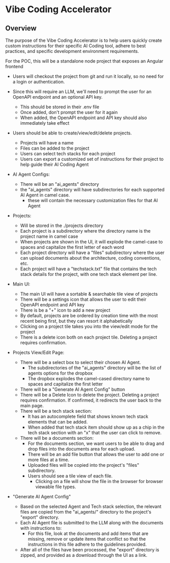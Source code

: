 # Vibe Coding Accelerator

## Overview
The purpose of the Vibe Coding Accelerator is to help users quickly create custom instructions for their specific AI Coding tool, adhere to best practices, and specific development environment requirements.

For the POC, this will be a standalone node project that exposes an Angular frontend
 - Users will checkout the project from git and run it locally, so no need for a login or authentication.
 - Since this will require an LLM, we'll need to prompt the user for an OpenAPI endpoint and an optional API key.  
    - This should be stored in their .env file
    - Once added, don't prompt the user for it again
    - When added, the OpenAPI endpoint and API key should also immediately take effect
 - Users should be able to create/view/edit/delete projects.    
    - Projects will have a name
    - Files can be added to the project
    - Users can select tech stacks for each project
    - Users can export a customized set of instructions for their project to help guide their AI Coding Agent

- AI Agent Configs:
    - There will be an "ai_agents" directory
    - the "ai_agents" directory will have subdirectories for each supported AI Agent in camel case.  
        - these will contain the necessary customization files for that AI Agent

- Projects:
    - Will be stored in the ./projects directory
    - Each project is a subdirectory where the directory name is the project name in camel case
    - When projects are shown in the UI, it will explode the camel-case to spaces and capitalize the first letter of each word
    - Each project directory will have a "files" subdirectory where the user can upload documents about the architecture, coding conventions, etc.  
    - Each project will have a "techstack.txt" file that contains the tech stack details for the project, with one tech stack element per line.

- Main UI:
    - The main UI will have a sortable & searchable tile view of projects
    - There will be a settings icon that allows the user to edit their OpenAPI endpoint and API key
    - There is be a "+" icon to add a new project
    - By default, projects are be ordered by creation time with the most recent being first, but they can resort it alphabetically
    - Clicking on a project tile takes you into the view/edit mode for the project
    - There is a delete icon both on each project tile. Deleting a project requires confirmation.

- Projects View/Edit Page:
    - There will be a select box to select their chosen AI Agent.
        - The subdirectories of the "ai_agents" directory will be the list of agents options for the dropbox
        - The dropbox explodes the camel-cased directory name to spaces and capitalize the first letter
    - There will be a "Generate AI Agent Config" button
    - There will be a Delete Icon to delete the project. Deleting a project requires confirmation. If confirmed, it redirects the user back to the main page.
    - There will be a tech stack section:
        - It has an autocomplete field that shows known tech stack elements that can be added.  
        - When added that tech stack item should show up as a chip in the tech stack section with an "x" that the user can click to remove.
    - There will be a documents section:
        - For the documents section, we want users to be able to drag and drop files into the documents area for each upload.
        - There will be an add file button that allows the user to add one or more files at a time.
        - Uploaded files will be copied into the project's "files" subdirectory.  
        - Users should see a tile view of each file.  
            - Clicking on a file will show the file in the browser for browser viewable file types.

- "Generate AI Agent Config"
    - Based on the selected Agent and Tech stack selection, the relevant files are copied from the "ai_agents/<agent-name>" directory to the project's "export" directory.
    - Each AI Agent file is submitted to the LLM along with the documents with instructions to:
        - For this file, look at the documents and add items that are missing, remove or update items that conflict so that the instructions in this file adhere to the guidelines provided.
    - After all of the files have been processed, the "export" directory is zipped, and provided as a download through the UI as a link.
